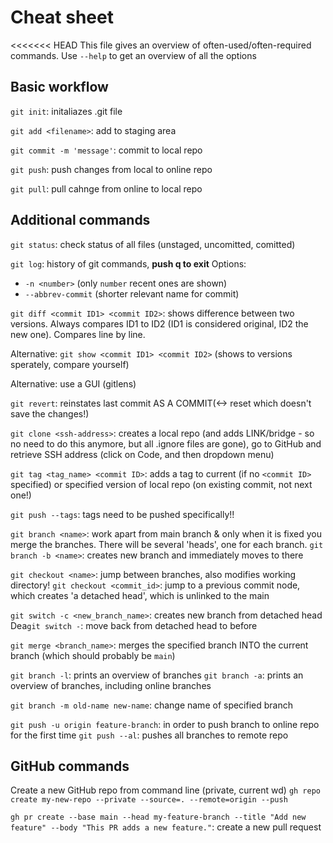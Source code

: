 # Cheat sheet
<<<<<<< HEAD
This file gives an overview of often-used/often-required commands. Use `--help` to get an overview of all the options

## Basic workflow
`git init`: initaliazes .git file

`git add <filename>`: add to staging area

`git commit -m 'message'`: commit to local repo

`git push`: push changes from local to online repo

`git pull`: pull cahnge from online to local repo 

## Additional commands
`git status`: check status of all files (unstaged, uncomitted, comitted)

`git log`: history of git commands, **push q to exit**
Options: 
- `-n <number>` (only `number` recent ones are shown)
- `--abbrev-commit` (shorter relevant name for commit)


`git diff <commit ID1> <commit ID2>`: shows difference between two versions. Always compares ID1 to ID2 (ID1 is considered original, ID2 the new one). Compares line by line.

Alternative: `git show <commit ID1> <commit ID2>` (shows to versions sperately, compare yourself)

Alternative: use a GUI (gitlens)

`git revert`: reinstates last commit AS A COMMIT(<-> reset which doesn't save the changes!)

`git clone <ssh-address>`: creates a local repo (and adds LINK/bridge - so no need to do this anymore, but all .ignore files are gone), go to GitHub and retrieve SSH address (click on Code, and then dropdown menu)

`git tag <tag_name> <commit ID>`: adds a tag to current (if no `<commit ID>` specified) or specified version of local repo (on existing commit, not next one!)

`git push --tags`: tags need to be pushed specifically!!

`git branch <name>`: work apart from main branch & only when it is fixed you merge the branches. There will be several 'heads', one for each branch.
`git branch -b <name>`: creates new branch and immediately moves to there

`git checkout <name>`: jump between branches, also modifies working directory!
`git checkout <commit_id>`: jump to a previous commit node, which creates 'a detached head', which is unlinked to the main

`git switch -c <new_branch_name>`: creates new branch from detached head
Dea`git switch -`: move back from detached head to before

`git merge <branch_name>`: merges the specified branch INTO the current branch (which should probably be `main`)

`git branch -l`: prints an overview of branches
`git branch -a`: prints an overview of branches, including online branches

`git branch -m old-name new-name`: change name of specified branch

`git push -u origin feature-branch`: in order to push branch to online repo for the first time
`git push --al`: pushes all branches to remote repo

## GitHub commands

Create a new GitHub repo from command line (private, current wd)
`gh repo create my-new-repo --private --source=. --remote=origin --push`

`gh pr create --base main --head my-feature-branch --title "Add new feature" --body "This PR adds a new feature."`: create a new pull request